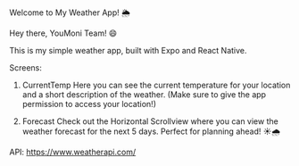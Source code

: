 Welcome to My Weather App! 🌦️

Hey there, YouMoni Team! 😄

This is my simple weather app, built with Expo and React Native.

Screens:

1. CurrentTemp
   Here you can see the current temperature for your location and a short description of the weather. (Make sure to give the app permission to access your location!)

2. Forecast
   Check out the Horizontal Scrollview where you can view the weather forecast for the next 5 days. Perfect for planning ahead! ☀️🌧️

API:
https://www.weatherapi.com/
